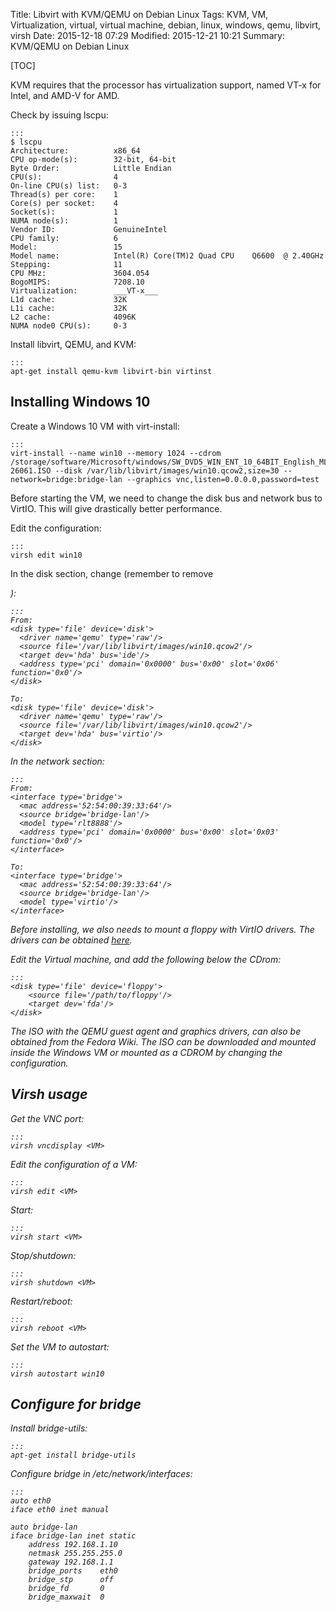 Title: Libvirt with KVM/QEMU on Debian Linux
Tags: KVM, VM, Virtualization, virtual, virtual machine, debian, linux, windows, qemu, libvirt, virsh
Date: 2015-12-18 07:29
Modified: 2015-12-21 10:21
Summary: KVM/QEMU on Debian Linux

[TOC]

KVM requires that the processor has virtualization support, named VT-x for Intel, and AMD-V for AMD.

Check by issuing lscpu:

    :::
    $ lscpu
    Architecture:          x86_64
    CPU op-mode(s):        32-bit, 64-bit
    Byte Order:            Little Endian
    CPU(s):                4
    On-line CPU(s) list:   0-3
    Thread(s) per core:    1
    Core(s) per socket:    4
    Socket(s):             1
    NUMA node(s):          1
    Vendor ID:             GenuineIntel
    CPU family:            6
    Model:                 15
    Model name:            Intel(R) Core(TM)2 Quad CPU    Q6600  @ 2.40GHz
    Stepping:              11
    CPU MHz:               3604.054
    BogoMIPS:              7208.10
    Virtualization:        ___VT-x___
    L1d cache:             32K
    L1i cache:             32K
    L2 cache:              4096K
    NUMA node0 CPU(s):     0-3

Install libvirt, QEMU, and KVM:

    :::
    apt-get install qemu-kvm libvirt-bin virtinst



## Installing Windows 10
Create a Windows 10 VM with virt-install:

    :::
    virt-install --name win10 --memory 1024 --cdrom /storage/software/Microsoft/windows/SW_DVD5_WIN_ENT_10_64BIT_English_MLF_X20-26061.ISO --disk /var/lib/libvirt/images/win10.qcow2,size=30 --network=bridge:bridge-lan --graphics vnc,listen=0.0.0.0,password=test

Before starting the VM, we need to change the disk bus and network bus to VirtIO. This will give drastically better performance.

Edit the configuration:

    :::
    virsh edit win10

In the disk section, change (remember to remove <address>):

    :::
    From:
    <disk type='file' device='disk'>
      <driver name='qemu' type='raw'/>
      <source file='/var/lib/libvirt/images/win10.qcow2'/>
      <target dev='hda' bus='ide'/>
      <address type='pci' domain='0x0000' bus='0x00' slot='0x06' function='0x0'/>
    </disk>

    To:
    <disk type='file' device='disk'>
      <driver name='qemu' type='raw'/>
      <source file='/var/lib/libvirt/images/win10.qcow2'/>
      <target dev='hda' bus='virtio'/>
    </disk>

In the network section:

    :::
    From:
    <interface type='bridge'>
      <mac address='52:54:00:39:33:64'/>
      <source bridge='bridge-lan'/>
      <model type='rlt8888'/>
      <address type='pci' domain='0x0000' bus='0x00' slot='0x03' function='0x0'/>
    </interface>

    To:
    <interface type='bridge'>
      <mac address='52:54:00:39:33:64'/>
      <source bridge='bridge-lan'/>
      <model type='virtio'/>
    </interface>

Before installing, we also needs to mount a floppy with VirtIO drivers. The drivers can be obtained [here](https://fedoraproject.org/wiki/Windows_Virtio_Drivers).

Edit the Virtual machine, and add the following below the CDrom:

    :::
    <disk type='file' device='floppy'>
        <source file='/path/to/floppy'/>
        <target dev='fda'/>
    </disk>

The ISO with the QEMU guest agent and graphics drivers, can also be obtained from the Fedora Wiki.
The ISO can be downloaded and mounted inside the Windows VM or mounted as a CDROM by changing the configuration.



## Virsh usage

Get the VNC port:

    :::
    virsh vncdisplay <VM>

Edit the configuration of a VM:

    :::
    virsh edit <VM>

Start:

    :::
    virsh start <VM>

Stop/shutdown:

    :::
    virsh shutdown <VM>

Restart/reboot:

    :::
    virsh reboot <VM>

Set the VM to autostart:

    :::
    virsh autostart win10


## Configure for bridge

Install bridge-utils:

    :::
    apt-get install bridge-utils

Configure bridge in /etc/network/interfaces:

    :::
    auto eth0
    iface eth0 inet manual

    auto bridge-lan
    iface bridge-lan inet static
        address 192.168.1.10
        netmask 255.255.255.0
        gateway 192.168.1.1
        bridge_ports    eth0
        bridge_stp      off
        bridge_fd       0
        bridge_maxwait  0

